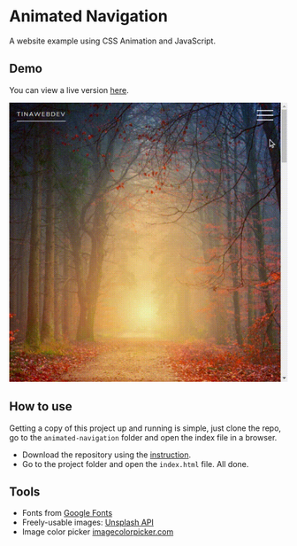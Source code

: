 # Animated Navigation
A website example using CSS Animation and JavaScript.

## Demo
You can view a live version [here](https://tinawebdev.github.io/javascript-projects/animated-navigation/).

[![](demo.gif)](#)

## How to use
Getting a copy of this project up and running is simple, just clone the repo, go to the `animated-navigation` folder and open the index file in a browser.
* Download the repository using the [instruction](https://help.github.com/en/github/creating-cloning-and-archiving-repositories/cloning-a-repository).
* Go to the project folder and open the `index.html` file. All done.

## Tools

* Fonts from [Google Fonts](https://fonts.google.com/)
* Freely-usable images: [Unsplash API](https://unsplash.com/developers/)
* Image color picker [imagecolorpicker.com](https://imagecolorpicker.com/)

